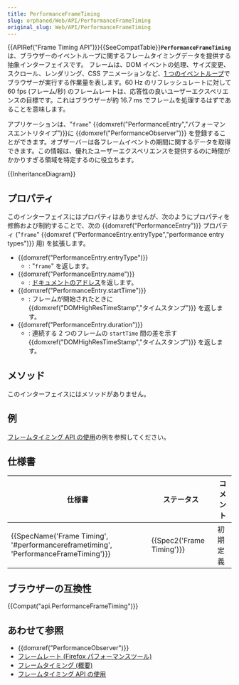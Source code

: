 ```yaml
---
title: PerformanceFrameTiming
slug: orphaned/Web/API/PerformanceFrameTiming
original_slug: Web/API/PerformanceFrameTiming
---
```

{{APIRef("Frame Timing API")}}{{SeeCompatTable}}**`PerformanceFrameTiming`** は、ブラウザーのイベントループに関するフレームタイミングデータを提供する抽象インターフェイスです。 フレームは、DOM イベントの処理、サイズ変更、スクロール、レンダリング、CSS アニメーションなど、[1 つのイベントループ](https://html.spec.whatwg.org/multipage/webappapis.html#processing-model-8)でブラウザーが実行する作業量を表します。60 Hz のリフレッシュレートに対して 60 fps (フレーム/秒) のフレームレートは、応答性の良いユーザーエクスペリエンスの目標です。これはブラウザーが約 16.7 ms でフレームを処理するはずであることを意味します。

アプリケーションは、"`frame`" {{domxref("PerformanceEntry","パフォーマンスエントリタイプ")}}に {{domxref("PerformanceObserver")}} を登録することができます。オブザーバーは各フレームイベントの期間に関するデータを取得できます。この情報は、優れたユーザーエクスペリエンスを提供するのに時間がかかりすぎる領域を特定するのに役立ちます。

{{InheritanceDiagram}}

## プロパティ

このインターフェイスにはプロパティはありませんが、次のようにプロパティを修飾および制約することで、次の {{domxref("PerformanceEntry")}} プロパティ ("`frame`" {{domxref ("PerformanceEntry.entryType","performance entry types")}} 用) を拡張します。

- {{domxref("PerformanceEntry.entryType")}}
  - : "`frame`" を返します。
- {{domxref("PerformanceEntry.name")}}
  - : [ドキュメントのアドレス](https://dom.spec.whatwg.org/#concept-document-url)を返します。
- {{domxref("PerformanceEntry.startTime")}}
  - : フレームが開始されたときに {{domxref("DOMHighResTimeStamp","タイムスタンプ")}} を返します。
- {{domxref("PerformanceEntry.duration")}}
  - : 連続する 2 つのフレームの `startTime` 間の差を示す {{domxref("DOMHighResTimeStamp","タイムスタンプ")}} を返します。

## メソッド

このインターフェイスにはメソッドがありません。

## 例

[フレームタイミング API の使用](/ja/docs/Web/API/Frame_Timing_API/Using_the_Frame_Timing_API)の例を参照してください。

## 仕様書

| 仕様書                                                                                                           | ステータス                       | コメント |
| ---------------------------------------------------------------------------------------------------------------- | -------------------------------- | -------- |
| {{SpecName('Frame Timing', '#performancereframetiming', 'PerformanceFrameTiming')}} | {{Spec2('Frame Timing')}} | 初期定義 |

## ブラウザーの互換性

{{Compat("api.PerformanceFrameTiming")}}

## あわせて参照

- {{domxref("PerformanceObserver")}}
- [フレームレート (Firefox パフォーマンスツール)](/ja/docs/Tools/Performance/Frame_rate)
- [フレームタイミング (概要)](/ja/docs/Web/API/Frame_Timing_API)
- [フレームタイミング API の使用](/ja/docs/Web/API/Frame_Timing_API/Using_the_Frame_Timing_API)
